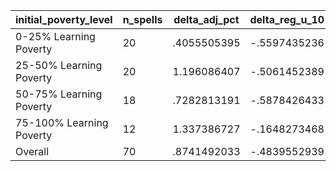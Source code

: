 initial_poverty_level|n_spells|delta_adj_pct|delta_reg_u_10|delta_reg_u_20|delta_reg_u_30|delta_reg_u_40|delta_reg_u_50|delta_reg_u_60|delta_reg_u_70|delta_reg_u_80|delta_reg_u_90
---|---|---|---|---|---|---|---|---|---|---|---
0-25% Learning Poverty|20|.4055505395|-.5597435236|-.0513802059|.0522385128|.2031258345|.4386972189|.5772955418|.7191497087|.9260958433|1.32796514
25-50% Learning Poverty|20|1.196086407|-.5061452389|-.1307712644|.2683279514|.6373721361|1.079627514|1.672978878|2.086672068|2.758847713|3.320166111
50-75% Learning Poverty|18|.7282813191|-.5878426433|-.0847494975|.3427832425|.5226565599|.6648199558|.8552856445|1.097979426|1.808432937|2.14191103
75-100% Learning Poverty|12|1.337386727|-.1648273468|-.050043378|.1121804342|.1996558011|1.201800823|1.893757463|2.138032198|2.494049072|2.919117689
Overall|70|.8741492033|-.4839552939|-.0824148729|.1989656091|.4087663889|.8107837439|1.187510252|1.450520754|1.945417881|2.379234791
